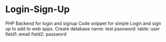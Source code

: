 # Login-Sign-Up
PHP Backend for login and signup
Code snippet for simple Login and sign up to add to web apps.
Create database name: test
                password: 
table: user
  field1: email
  field2: password
  
